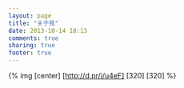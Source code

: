 ```yaml
---
layout: page
title: "关于我"
date: 2013-10-14 18:13
comments: true
sharing: true
footer: true
---
```

{% img [center] [http://d.pr/i/u4eF] [320] [320] %}
